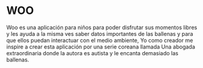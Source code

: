 # WOO
Woo es una aplicación para niños para poder disfrutar sus momentos libres y les ayuda a la misma ves saber datos importantes de las ballenas y para que ellos puedan interactuar con el medio ambiente, Yo como creador me inspire a crear esta aplicación por una serie coreana llamada Una abogada extraordinaria donde la autora es autista y le encanta demasiado las ballenas. 
